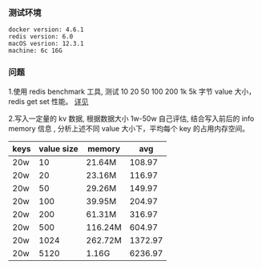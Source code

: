 ### 测试环境
```shell
docker version: 4.6.1
redis version: 6.0
macOS vesrion: 12.3.1
machine: 6c 16G
```

### 问题
1.使用 redis benchmark 工具, 测试 10 20 50 100 200 1k 5k 字节 value 大小，redis get set 性能。
[详见](./benchmark.md)

2.写入一定量的 kv 数据, 根据数据大小 1w-50w 自己评估, 结合写入前后的 info memory 信息 , 分析上述不同 value 大小下，平均每个 key 的占用内存空间。

|keys|value size|memory|avg|
|----| ----  |  ----  | ----  |
|20w| 10 |  21.64M | 108.97 |
|20w| 20 | 23.16M | 116.97 |
|20w| 50 | 29.26M | 149.97 |
|20w| 100 | 39.95M | 204.97 |
|20w| 200 | 61.31M | 316.97 |
|20w| 500 | 116.24M | 604.97 |
|20w| 1024 | 262.72M | 1372.97 |
|20w| 5120 | 1.16G | 6236.97 |

